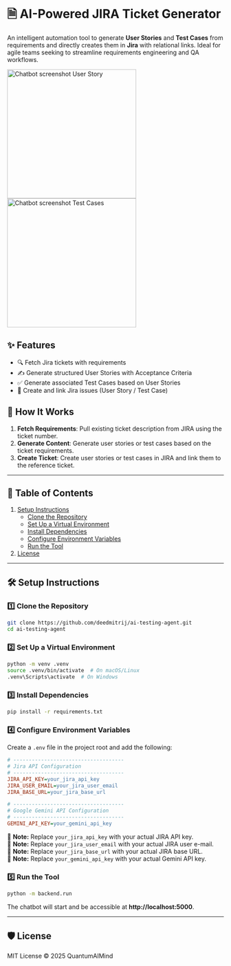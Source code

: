 # 🗎 AI-Powered JIRA Ticket Generator

An intelligent automation tool to generate **User Stories** and **Test Cases** from requirements and directly creates them in **Jira** with relational links. Ideal for agile teams seeking to streamline requirements engineering and QA workflows.

<img src="https://github.com/user-attachments/assets/d6313304-7432-49db-bdef-532898ea0b41" alt="Chatbot screenshot User Story" width="300"> <img src="https://github.com/user-attachments/assets/b5d3c978-e488-4f80-91ff-66726e34a56c" alt="Chatbot screenshot Test Cases" width="300">

## ✨ Features

- 🔍 Fetch Jira tickets with requirements
- ✍️ Generate structured User Stories with Acceptance Criteria
- ✅ Generate associated Test Cases based on User Stories
- 🔗 Create and link Jira issues (User Story / Test Case)


## 🤖 How It Works

1. **Fetch Requirements**: Pull existing ticket description from JIRA using the ticket number.
2. **Generate Content**: Generate user stories or test cases based on the ticket requirements.
3. **Create Ticket**: Create user stories or test cases in JIRA and link them to the reference ticket.

---

## 📑 Table of Contents
1. [Setup Instructions](#%EF%B8%8F-setup-instructions)
   - [Clone the Repository](#1%EF%B8%8F-clone-the-repository)
   - [Set Up a Virtual Environment](#2%EF%B8%8F-set-up-a-virtual-environment-optional-but-recommended)
   - [Install Dependencies](#3%EF%B8%8F-install-dependencies)
   - [Configure Environment Variables](#4%EF%B8%8F-configure-environment-variables)
   - [Run the Tool](#5%EF%B8%8F-run-the-application)
2. [License](#-license)

---

## 🛠️ Setup Instructions

### **1️⃣ Clone the Repository**

```bash
git clone https://github.com/deedmitrij/ai-testing-agent.git
cd ai-testing-agent
```

### **2️⃣ Set Up a Virtual Environment**
```sh
python -m venv .venv
source .venv/bin/activate  # On macOS/Linux
.venv\Scripts\activate  # On Windows
```

### **3️⃣ Install Dependencies**
```sh
pip install -r requirements.txt
```

### **4️⃣ Configure Environment Variables**
Create a `.env` file in the project root and add the following:

```ini
# ------------------------------------
# Jira API Configuration
# ------------------------------------
JIRA_API_KEY=your_jira_api_key
JIRA_USER_EMAIL=your_jira_user_email
JIRA_BASE_URL=your_jira_base_url

# ------------------------------------
# Google Gemini API Configuration
# ------------------------------------
GEMINI_API_KEY=your_gemini_api_key
```

📌 **Note:** Replace `your_jira_api_key` with your actual JIRA API key.  
📌 **Note:** Replace `your_jira_user_email` with your actual JIRA user e-mail.  
📌 **Note:** Replace `your_jira_base_url` with your actual JIRA base URL.  
📌 **Note:** Replace `your_gemini_api_key` with your actual Gemini API key.  

### **5️⃣ Run the Tool**
```sh
python -m backend.run
```

The chatbot will start and be accessible at **http://localhost:5000**.

---

## 🛡️ License

MIT License © 2025 QuantumAIMind
